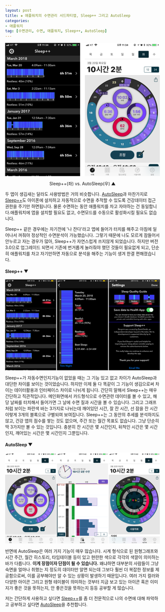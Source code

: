 ```yaml
---  
layout: post  
title: ✚ 애플워치의 수면관리 서드파티앱, Sleep++ 그리고 AutoSleep
categories:
- 애플워치
tag: [수면관리, 수면, 애플워치, Sleep++, AutoSleep]
---  
```

<div class="markdown-image">
<img src="/assets/article_images/2018-03-20-sleep/910.png" alt="" align="middle"/></div>
<p style="text-align: center;">
 Sleep++(좌) vs. AutoSleep(우) ▲</p>

두 앱이 생김새는 달라도 사용방법은 거의 비슷합니다.
[AutoSleep](https://itunes.apple.com/kr/app/autosleep-트래커-with-watch/id1164801111?mt=8&ign-mpt=uo%3D4%26amp%3Buo%3D4&ign-itsct=1164801111-1164801111&ign-itscg=0176)과 마찬가지로 [Sleep++](https://itunes.apple.com/kr/app/sleep++/id1038440371?mt=8)도 아이폰에 설치하고 자동적으로 수면을 추적할 수 있도록 건강데이터 접근 권한을 주기만 하면됩니다. 물론 수면하는 동안 애플워치를 차고 자야하는 건 동일합니다.애플워치에 앱을 설치할 필요도 없고, 수면모드를 수동으로 활성화시킬 필요도 없습니다.

Sleep++ 같은 경우에는 자기전에 '나 잔다'라고 앱에 들어가 터치를 해주고 아침에 일어나서 꺼줘야 정상적인 수면분석이 가능했습니다. 그렇기 때문에 나도 모르게 잠들어서 안누르고 자는 경우가 많아, Sleep++가 자연스럽게 쓰지않게 되었습니다. 하지만 버전 3.0으로 업그레이드 되면서 기존에 번거롭게 눌러줘야 했던 것들이 필요없게 되고, 단순히 애플워치를 차고 자기만하면 자동으로 분석을 해주는 기능이 생겨 한결 편해졌습니다.

#### Sleep++ ▼
<div class="markdown-image">
<img src="/assets/article_images/2018-03-20-sleep/123.png" alt="" align="middle"/></div>

Sleep++가 자동수면인지기능이 없었을 때는 그 기능 있고 없고 차이가 AutoSleep과 대단한 차이를 보이는 것이었습니다. 하지만 이제 둘 다 똑같이 그 기능이 생김으로써 차이는 데이터활용과 인터페이스 차이로 나뉘게 됩니다. 간단히 말해서 Sleep++는 매우 간단하고 직관적입니다. 메인화면에서 카드형식으로 수면관련 데이터를 볼 수 있고, 해당 날짜를 터치해서 들어가면 그 날에 수면 질과 시간을 볼 수 있습니다. 그리고 그래프처럼 보이는 파란색 바는 3가지로 나뉘는데 깨어있던 시간, 잘 잔 시간, 선 잠을 잔 시간 이렇게 3개의 블록으로 구별되여 보여집니다. Sleep++는 그 동안의 추세를 분석하지도 않고, 건강 앱의 점수를 쌓는 것도 없으며, 주간 또는 월간 목표도 없습니다. 그냥 단순히 딱 3가지만 볼 수 있는 것입니다. 충분히 잔 시간은 몇 시간인지, 뒤척인 시간은 몇 시간인지, 깨어있는 시간은 몇 시간인지 그뿐입니다.

#### AutoSleep ▼
<div class="markdown-image">
<img src="/assets/article_images/2018-03-20-sleep/456.png" alt="" align="middle"/></div>

반면에 AutoSleep은 여러 가지 기능이 매우 많습니다. 시계 형식으로 된 원형그래프와 시간 주간, 월간 히스토리, 타임테이블 등이 있고 현란한 색으로 각각의 색깔이 의미하는 바가 다릅니다. **이게 장점이자 단점이 될 수 있습니다.** 왜냐하면 대부분의 사람들이 그냥 숙면을 얼마나 취했는 지 정도의 데이터만 알면 되는데 그보다 훨씬 더 복잡한 정보를 제공함으로써, 이를 공부해야만 알 수 있는 상황이 발생하기 때문입니다. 여러 가지 컬러와  다양한 아이콘 그리고 원형 테이블이 의미하는 것부터 지금 보고 있는 아이콘 혹은 이미지가 좋은 것을 뜻하는지, 안 좋은것을 뜻하는지 등등 공부할 게 많습니다.

저는 간단하게 사용하고 싶다면 [Sleep++](https://itunes.apple.com/kr/app/sleep++/id1038440371?mt=8)를 좀 더 전문적으로 나의 수면에 대해 파악하고 공부하고 싶다면 [AutoSleep](https://itunes.apple.com/kr/app/autosleep-트래커-with-watch/id1164801111?mt=8&ign-mpt=uo%3D4%26amp%3Buo%3D4&ign-itsct=1164801111-1164801111&ign-itscg=0176)을 추천합니다.
